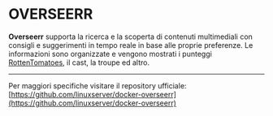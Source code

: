 # OVERSEERR
**Overseerr** supporta la ricerca e la scoperta di contenuti multimediali con consigli e suggerimenti in tempo reale in base alle proprie preferenze. Le informazioni sono organizzate e vengono mostrati i punteggi [RottenTomatoes](https://www.rottentomatoes.com/), il cast, la troupe ed altro.

---
Per maggiori specifiche visitare il repository ufficiale:
[https://github.com/linuxserver/docker-overseerr](https://github.com/linuxserver/docker-overseerr)